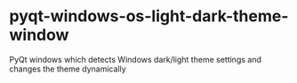# pyqt-windows-os-light-dark-theme-window
PyQt windows which detects Windows dark/light theme settings and changes the theme dynamically
